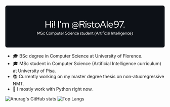 ![Profile Introduction](assets/github_profile.png)
- 🎓 BSc degree in Computer Science at University of Florence.
- 🎓 MSc student in Computer Science (Artificial Intelligence curriculum) at University of Pisa.
- 📚 Currently working on my master degree thesis on non-atuoregressive NMT.
- 🔨 I mostly work with Python right now.

![Anurag's GitHub stats](https://github-readme-stats.vercel.app/api?username=RistoAle97&show_icons=true&count_private=true&hide_border=true&theme=github_dark)
![Top Langs](https://github-readme-stats.vercel.app/api/top-langs/?username=RistoAle97&langs_count=3&hide_border=true&theme=github_dark)
